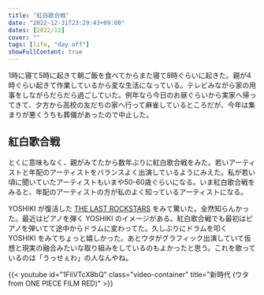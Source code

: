 ```yaml
---
title: "紅白歌合戦"
date: "2022-12-31T23:29:43+09:00"
dates: [2022/12]
cover: ""
tags: [life, "day off"]
showFullContent: true
---
```


1時に寝て5時に起きて朝ご飯を食べてからまた寝て8時ぐらいに起きた。親が4時ぐらい起きて作業しているから変な生活になっている。テレビみながら家の用事をしながらだらだら過ごしていた。例年なら今日のお昼ぐらいから実家へ帰ってきて、夕方から高校の友だちの家へ行って麻雀しているところだが、今年は集まりが悪くうちも葬儀があったので中止した。

## 紅白歌合戦

とくに意味もなく、親がみてたから数年ぶりに紅白歌合戦をみた。若いアーティストと年配のアーティストをバランスよく出演しているようにみえた。私が若い頃に聞いていたアーティストもいまや50-60歳ぐらいになる。いま紅白歌合戦をみると、年配のアーティストの方が私のよく知っているアーティストになる。

YOSHIKI が復活した [THE LAST ROCKSTARS](https://thelastrockstars.net/) をみて驚いた。全然知らんかった。最近はピアノを弾く YOSHIKI のイメージがある。紅白歌合戦でも最初はピアノを弾いてて途中からドラムに変わってた。久しぶりにドラムを叩く YOSHIKI をみてちょっと嬉しかった。あとウタがグラフィック出演していて仮想と現実の融合みたいな取り組みをしているのもよかったと思う。これを歌っているのは「うっせぇわ」の人なんやね。

{{< youtube id="1FliVTcX8bQ" class="video-container" title="新時代 (ウタ from ONE PIECE FILM RED)" >}}
